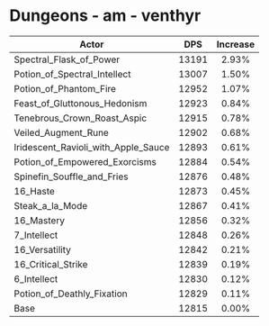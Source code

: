 # Dungeons - am - venthyr
| Actor | DPS | Increase |
|---|:---:|:---:|
|Spectral_Flask_of_Power|13191|2.93%|
|Potion_of_Spectral_Intellect|13007|1.50%|
|Potion_of_Phantom_Fire|12952|1.07%|
|Feast_of_Gluttonous_Hedonism|12923|0.84%|
|Tenebrous_Crown_Roast_Aspic|12915|0.78%|
|Veiled_Augment_Rune|12902|0.68%|
|Iridescent_Ravioli_with_Apple_Sauce|12893|0.61%|
|Potion_of_Empowered_Exorcisms|12884|0.54%|
|Spinefin_Souffle_and_Fries|12876|0.48%|
|16_Haste|12873|0.45%|
|Steak_a_la_Mode|12867|0.41%|
|16_Mastery|12856|0.32%|
|7_Intellect|12848|0.26%|
|16_Versatility|12842|0.21%|
|16_Critical_Strike|12839|0.19%|
|6_Intellect|12830|0.12%|
|Potion_of_Deathly_Fixation|12829|0.11%|
|Base|12815|0.00%|
